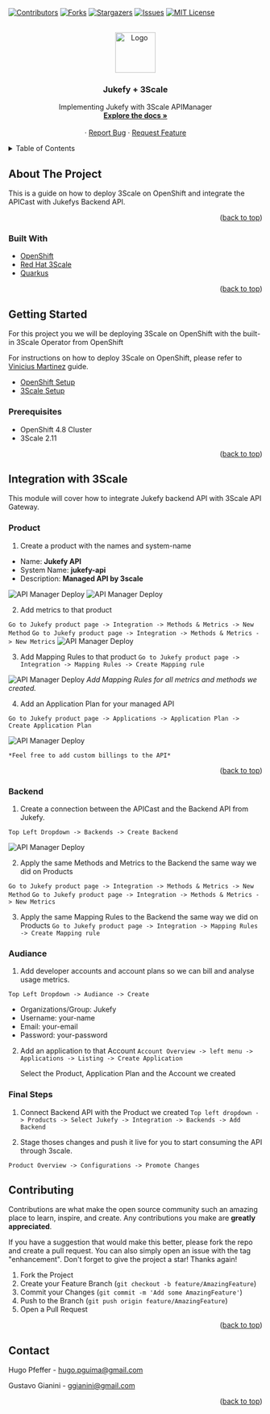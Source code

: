<div id="top"></div>

[![Contributors][contributors-shield]][contributors-url]
[![Forks][forks-shield]][forks-url]
[![Stargazers][stars-shield]][stars-url]
[![Issues][issues-shield]][issues-url]
[![MIT License][license-shield]][license-url]
<!-- [![LinkedIn][linkedin-shield]][linkedin-url] -->



<!-- PROJECT LOGO -->
<br />
<div align="center">
  <a href="https://www.vectorlogo.zone/logos/3scalenet/3scalenet-icon.svg">
    <img src="https://www.vectorlogo.zone/logos/3scalenet/3scalenet-icon.svg" alt="Logo" width="80" height="80">
  </a>

<h3 align="center">Jukefy + 3Scale</h3>

  <p align="center">
    Implementing Jukefy with 3Scale APIManager
    <br />
    <a href="https://github.com/HugoPfeffer/jukebox-spotify"><strong>Explore the docs »</strong></a>
    <br />
    <br />
    ·
    <a href="https://github.com/HugoPfeffer/jukebox-spotify/issues">Report Bug</a>
    ·
    <a href="https://github.com/HugoPfeffer/jukebox-spotify/issues">Request Feature</a>
  </p>
</div>



<!-- TABLE OF CONTENTS -->
<details>
  <summary>Table of Contents</summary>
  <ol>
    <li>
      <a href="#about-the-project">About The Project</a>
      <ul>
        <li><a href="#built-with">Built With</a></li>
      </ul>
    </li>
    <li>
      <a href="#getting-started">Getting Started</a>
      <ul>
        <li><a href="#prerequisites">Prerequisites</a></li>
        <li><a href="#installation">Installation</a></li>
      </ul>
    </li>
    <li><a href="#Integration with 3Scale">Integration with 3Scale</a></li>
    <li><a href="#Product">Product</a></li>
    <li><a href="#Backend">Backend</a></li>
    <li><a href="#roadmap">Roadmap</a></li>
    <li><a href="#Audiance">Audiance</a></li>
    <li><a href="#Final Steps">Final Steps</a></li>
    <li><a href="#contributing">Contributing</a></li>
    <li><a href="#contact">Contact</a></li>
  </ol>
</details>



<!-- ABOUT THE PROJECT -->
## About The Project

This is a guide on how to deploy 3Scale on OpenShift and integrate the APICast with Jukefys Backend API. 

<p align="right">(<a href="#top">back to top</a>)</p>



### Built With

* [OpenShift](https://www.redhat.com/en/technologies/cloud-computing/openshift) 
* [Red Hat 3Scale](https://www.redhat.com/en/technologies/jboss-middleware/3scale) 
* [Quarkus](https://quarkus.io/) 

<p align="right">(<a href="#top">back to top</a>)</p>



<!-- GETTING STARTED -->
## Getting Started

For this project you we will be deploying 3Scale on OpenShift with the built-in 3Scale Operator from OpenShift

For instructions on how to deploy 3Scale on OpenShift, please refer to [Vinicius Martinez](https://github.com/vinicius-martinez) guide.

* [OpenShift Setup](https://github.com/redhat-sa-brazil/3scale-workshop/blob/master/OPENSHIFT_SETUP.md)
* [3Scale Setup](https://github.com/redhat-sa-brazil/3scale-workshop/blob/master/3SCALE_SETUP.md)

### Prerequisites

* OpenShift 4.8 Cluster
* 3Scale 2.11

<p align="right">(<a href="#top">back to top</a>)</p>

## Integration with 3Scale
This module will cover how to integrate Jukefy backend API with 3Scale API Gateway. 

### Product

1. Create a product with the names and system-name
* Name: **Jukefy API**
* System Name: **jukefy-api**
* Description: **Managed API by 3scale**

![API Manager Deploy](images/3scale-4.png)
![API Manager Deploy](images/3scale-3.png)

2. Add metrics to that product

`Go to Jukefy product page -> Integration -> Methods & Metrics -> New Method`
`Go to Jukefy product page -> Integration -> Methods & Metrics -> New Metrics`
![API Manager Deploy](images/3scale-1.png)

3. Add Mapping Rules to that product
`Go to Jukefy product page -> Integration -> Mapping Rules -> Create Mapping rule`

![API Manager Deploy](images/3scale-5.png)
    *Add Mapping Rules for all metrics and methods we created.*

4. Add an Application Plan for your managed API

`Go to Jukefy product page -> Applications -> Application Plan -> Create Application Plan`

![API Manager Deploy](images/3scale-7.png)

    *Feel free to add custom billings to the API*

<p align="right">(<a href="#top">back to top</a>)</p>

### Backend

1. Create a connection between the APICast and the Backend API from Jukefy.

`Top Left Dropdown -> Backends -> Create Backend`

![API Manager Deploy](images/3scale-6.png)

2. Apply the same Methods and Metrics to the Backend the same way we did on Products

`Go to Jukefy product page -> Integration -> Methods & Metrics -> New Method`
`Go to Jukefy product page -> Integration -> Methods & Metrics -> New Metrics`

3. Apply the same Mapping Rules to the Backend the same way we did on Products
`Go to Jukefy product page -> Integration -> Mapping Rules -> Create Mapping rule`
 
### Audiance

1. Add developer accounts and account plans so we can bill and analyse usage metrics. 

`Top Left Dropdown -> Audiance -> Create`

* Organizations/Group: Jukefy
* Username: your-name
* Email: your-email
* Password: your-password

2. Add an application to that Account
`Account Overview -> left menu -> Applications -> Listing -> Create Application`

    Select the Product, Application Plan and the Account we created

### Final Steps

1. Connect Backend API with the Product we created
`Top left dropdown -> Products -> Select Jukefy -> Integration -> Backends -> Add Backend`

2. Stage thoses changes and push it live for you to start consuming the API through 3scale. 

`Product Overview -> Configurations -> Promote Changes`


<!-- CONTRIBUTING -->
## Contributing

Contributions are what make the open source community such an amazing place to learn, inspire, and create. Any contributions you make are **greatly appreciated**.

If you have a suggestion that would make this better, please fork the repo and create a pull request. You can also simply open an issue with the tag "enhancement".
Don't forget to give the project a star! Thanks again!

1. Fork the Project
2. Create your Feature Branch (`git checkout -b feature/AmazingFeature`)
3. Commit your Changes (`git commit -m 'Add some AmazingFeature'`)
4. Push to the Branch (`git push origin feature/AmazingFeature`)
5. Open a Pull Request

<p align="right">(<a href="#top">back to top</a>)</p>


<!-- CONTACT -->
## Contact

Hugo Pfeffer - hugo.pguima@gmail.com

Gustavo Gianini - ggianini@gmail.com

<p align="right">(<a href="#top">back to top</a>)</p>

<!-- MARKDOWN LINKS & IMAGES -->
<!-- https://www.markdownguide.org/basic-syntax/#reference-style-links -->
[contributors-shield]: https://img.shields.io/github/contributors/HugoPfeffer/jukebox-spotify.svg?style=for-the-badge
[contributors-url]: https://github.com/HugoPfeffer/jukebox-spotify/graphs/contributors
[forks-shield]: https://img.shields.io/github/forks/HugoPfeffer/jukebox-spotify.svg?style=for-the-badge
[forks-url]: https://github.com/HugoPfeffer/jukebox-spotify/network/members
[stars-shield]: https://img.shields.io/github/stars/HugoPfeffer/jukebox-spotify.svg?style=for-the-badge
[stars-url]: https://github.com/HugoPfeffer/jukebox-spotify/stargazers
[issues-shield]: https://img.shields.io/github/issues/HugoPfeffer/jukebox-spotify.svg?style=for-the-badge
[issues-url]: https://github.com/HugoPfeffer/jukebox-spotify/issues
[license-shield]: https://img.shields.io/github/license/HugoPfeffer/jukebox-spotify.svg?style=for-the-badge
[license-url]: https://github.com/HugoPfeffer/jukebox-spotify/blob/master/LICENSE.txt
[linkedin-shield]: https://img.shields.io/badge/-LinkedIn-black.svg?style=for-the-badge&logo=linkedin&colorB=555
[linkedin-url]: https://linkedin.com/in/linkedin_username
[product-screenshot]: images/screenshot.png
